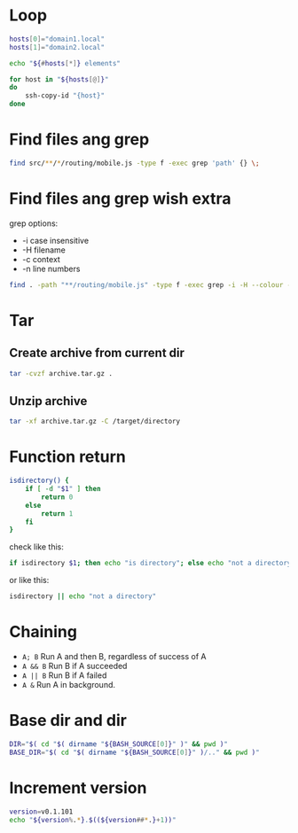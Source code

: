# Loop

```sh
hosts[0]="domain1.local"
hosts[1]="domain2.local"

echo "${#hosts[*]} elements"

for host in "${hosts[@]}"
do
	ssh-copy-id "{host}"
done
```

# Find files ang grep
```sh
find src/**/*/routing/mobile.js -type f -exec grep 'path' {} \;
```

# Find files ang grep wish extra
grep options:

- -i case insensitive
- -H filename
- -c context
- -n line numbers

```sh
find . -path "**/routing/mobile.js" -type f -exec grep -i -H --colour -C 5 -n 'clients' {} \;
```

# Tar

## Create archive from current dir
```sh
tar -cvzf archive.tar.gz .
```

## Unzip archive
```sh
tar -xf archive.tar.gz -C /target/directory
```

# Function return 
```sh
isdirectory() {
    if [ -d "$1" ] then
        return 0
    else
        return 1
    fi
}
```

check like this:
```sh
if isdirectory $1; then echo "is directory"; else echo "not a directory"; fi
```

or like this:
```sh
isdirectory || echo "not a directory"
```

# Chaining
- `A; B`    Run A and then B, regardless of success of A
- `A && B`  Run B if A succeeded
- `A || B`  Run B if A failed
- `A &`     Run A in background.

# Base dir and dir
```sh
DIR="$( cd "$( dirname "${BASH_SOURCE[0]}" )" && pwd )"
BASE_DIR="$( cd "$( dirname "${BASH_SOURCE[0]}" )/.." && pwd )"
```

# Increment version

```sh
version=v0.1.101
echo "${version%.*}.$((${version##*.}+1))"
```
